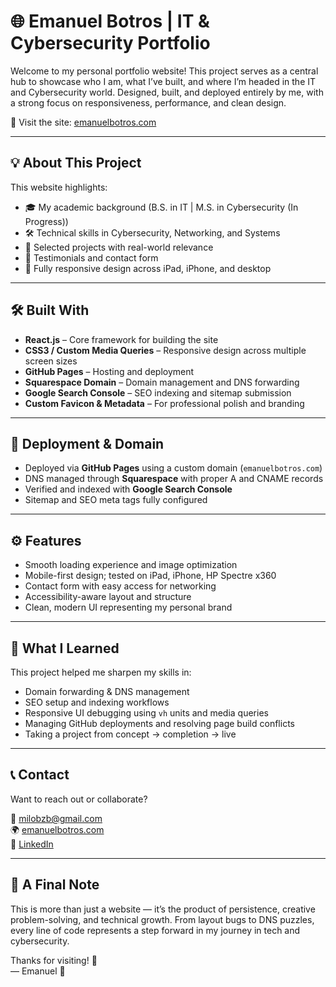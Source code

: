# 🌐 Emanuel Botros | IT & Cybersecurity Portfolio

Welcome to my personal portfolio website! This project serves as a central hub to showcase who I am, what I’ve built, and where I’m headed in the IT and Cybersecurity world. Designed, built, and deployed entirely by me, with a strong focus on responsiveness, performance, and clean design.

🔗 Visit the site: [emanuelbotros.com](https://emanuelbotros.com)

---

## 💡 About This Project

This website highlights:

- 🎓 My academic background (B.S. in IT | M.S. in Cybersecurity (In Progress))
- 🛠️ Technical skills in Cybersecurity, Networking, and Systems
- 📁 Selected projects with real-world relevance
- 💬 Testimonials and contact form
- 📱 Fully responsive design across iPad, iPhone, and desktop

---

## 🛠️ Built With

- **React.js** – Core framework for building the site
- **CSS3 / Custom Media Queries** – Responsive design across multiple screen sizes
- **GitHub Pages** – Hosting and deployment
- **Squarespace Domain** – Domain management and DNS forwarding
- **Google Search Console** – SEO indexing and sitemap submission
- **Custom Favicon & Metadata** – For professional polish and branding

---

## 🚀 Deployment & Domain

- Deployed via **GitHub Pages** using a custom domain (`emanuelbotros.com`)
- DNS managed through **Squarespace** with proper A and CNAME records
- Verified and indexed with **Google Search Console**
- Sitemap and SEO meta tags fully configured

---

## ⚙️ Features

- Smooth loading experience and image optimization
- Mobile-first design; tested on iPad, iPhone, HP Spectre x360
- Contact form with easy access for networking
- Accessibility-aware layout and structure
- Clean, modern UI representing my personal brand

---

## 📌 What I Learned

This project helped me sharpen my skills in:

- Domain forwarding & DNS management
- SEO setup and indexing workflows
- Responsive UI debugging using `vh` units and media queries
- Managing GitHub deployments and resolving page build conflicts
- Taking a project from concept → completion → live

---

## 📞 Contact

Want to reach out or collaborate?

📧 [milobzb@gmail.com](mailto:milobzb@gmail.com)  
🌍 [emanuelbotros.com](https://emanuelbotros.com)  
🔗 [LinkedIn](https://www.linkedin.com/in/milobzb)

---

## 🧠 A Final Note

This is more than just a website — it’s the product of persistence, creative problem-solving, and technical growth. From layout bugs to DNS puzzles, every line of code represents a step forward in my journey in tech and cybersecurity.

Thanks for visiting! 🙌  
— Emanuel 🦣
